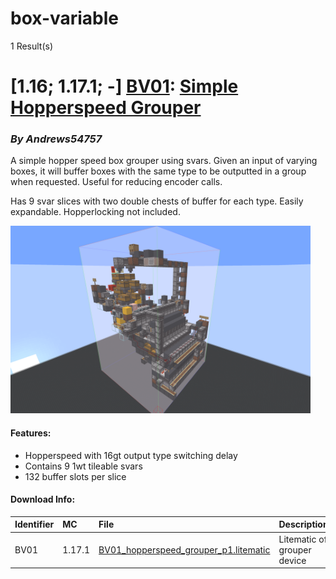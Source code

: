 # box-variable
1 Result(s)

# [1.16; 1.17.1; -] [BV01](BV01%20Simple%20Hopperspeed%20Grouper): [Simple Hopperspeed Grouper](BV01%20Simple%20Hopperspeed%20Grouper/BV01_Simple_Hopperspeed_Grouper.pdf)
### *By Andrews54757*

A simple hopper speed box grouper using svars. Given an input of varying boxes, it will buffer boxes with the same type to be outputted in a group when requested. Useful for reducing encoder calls. 

Has 9 svar slices with two double chests of buffer for each type. Easily expandable. Hopperlocking not included.

<img src="BV01%20Simple%20Hopperspeed%20Grouper/grouper.png?raw=1" style="max-height: 300px">

#### Features:
- Hopperspeed with 16gt output type switching delay
- Contains 9 1wt tileable svars
- 132 buffer slots per slice

#### Download Info:
|Identifier   | MC       | File                                                                                                                         | Description                  |
|------------ |:-------- |:---------------------------------------------------------------------------------------------------------------------------- |:-----------------------------|
|BV01         | 1.17.1   | [BV01_hopperspeed_grouper_p1.litematic](BV01%20Simple%20Hopperspeed%20Grouper/BV01_hopperspeed_grouper_p1.litematic?raw=1)   | Litematic of grouper device  |

